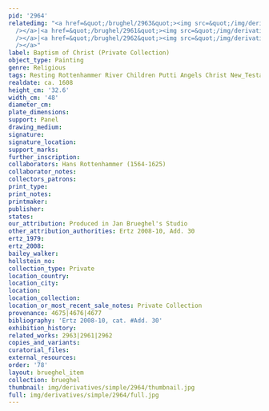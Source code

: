 ```yaml
---
pid: '2964'
relatedimg: "<a href=&quot;/brughel/2963&quot;><img src=&quot;/img/derivatives/simple/2963/thumbnail.jpg&quot;
  /></a>|<a href=&quot;/brughel/2961&quot;><img src=&quot;/img/derivatives/simple/2961/thumbnail.jpg&quot;
  /></a>|<a href=&quot;/brughel/2962&quot;><img src=&quot;/img/derivatives/simple/2962/thumbnail.jpg&quot;
  /></a>"
label: Baptism of Christ (Private Collection)
object_type: Painting
genre: Religious
tags: Resting Rottenhammer River Children Putti Angels Christ New_Testament
realdate: ca. 1608
height_cm: '32.6'
width_cm: '48'
diameter_cm: 
plate_dimensions: 
support: Panel
drawing_medium: 
signature: 
signature_location: 
support_marks: 
further_inscription: 
collaborators: Hans Rottenhammer (1564-1625)
collaborator_notes: 
collectors_patrons: 
print_type: 
print_notes: 
printmaker: 
publisher: 
states: 
our_attribution: Produced in Jan Brueghel's Studio
other_attribution_authorities: Ertz 2008-10, Add. 30
ertz_1979: 
ertz_2008: 
bailey_walker: 
hollstein_no: 
collection_type: Private
location_country: 
location_city: 
location: 
location_collection: 
location_or_most_recent_sale_notes: Private Collection
provenance: 4675|4676|4677
bibliography: 'Ertz 2008-10, cat. #Add. 30'
exhibition_history: 
related_works: 2963|2961|2962
copies_and_variants: 
curatorial_files: 
external_resources: 
order: '78'
layout: brueghel_item
collection: brueghel
thumbnail: img/derivatives/simple/2964/thumbnail.jpg
full: img/derivatives/simple/2964/full.jpg
---
```

